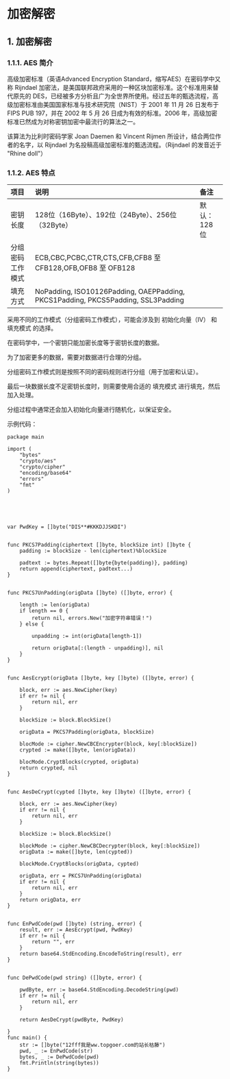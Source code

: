 # 加密解密

## 1. 加密解密 <a id="&#x52A0;&#x5BC6;&#x89E3;&#x5BC6;"></a>

### 1.1.1. AES 简介 <a id="aes-&#x7B80;&#x4ECB;"></a>

高级加密标准（英语Advanced Encryption Standard，缩写AES）在密码学中又称 Rijndael 加密法，是美国联邦政府采用的一种区块加密标准。这个标准用来替代原先的 DES，已经被多方分析且广为全世界所使用。经过五年的甄选流程，高级加密标准由美国国家标准与技术研究院（NIST）于 2001 年 11 月 26 日发布于 FIPS PUB 197，并在 2002 年 5 月 26 日成为有效的标准。2006 年，高级加密标准已然成为对称密钥加密中最流行的算法之一。

该算法为比利时密码学家 Joan Daemen 和 Vincent Rijmen 所设计，结合两位作者的名字，以 Rijndael 为名投稿高级加密标准的甄选流程。（Rijndael 的发音近于 "Rhine doll"）

### 1.1.2. AES 特点 <a id="aes-&#x7279;&#x70B9;"></a>

| 项目 | 说明 | 备注 |
| :--- | :--- | :--- |
| 密钥长度 | 128位（16Byte）、192位（24Byte）、256位（32Byte） | 默认：128位 |
| 分组密码工作模式 | ECB,CBC,PCBC,CTR,CTS,CFB,CFB8 至 CFB128,OFB,OFB8 至 OFB128 |  |
| 填充方式 | NoPadding, ISO10126Padding, OAEPPadding, PKCS1Padding, PKCS5Padding, SSL3Padding |  |

采用不同的工作模式（分组密码工作模式），可能会涉及到 初始化向量（IV） 和 填充模式 的选择。

在密码学中，一个密钥只能加密长度等于密钥长度的数据。

为了加密更多的数据，需要对数据进行合理的分组。

分组密码工作模式则是按照不同的密码规则进行分组（用于加密和认证）。

最后一块数据长度不足密钥长度时，则需要使用合适的 填充模式 进行填充，然后加入处理。

分组过程中通常还会加入初始化向量进行随机化，以保证安全。

示例代码：

```text
package main

import (
    "bytes"
    "crypto/aes"
    "crypto/cipher"
    "encoding/base64"
    "errors"
    "fmt"
)





var PwdKey = []byte("DIS**#KKKDJJSKDI")


func PKCS7Padding(ciphertext []byte, blockSize int) []byte {
    padding := blockSize - len(ciphertext)%blockSize
    
    padtext := bytes.Repeat([]byte{byte(padding)}, padding)
    return append(ciphertext, padtext...)
}


func PKCS7UnPadding(origData []byte) ([]byte, error) {
    
    length := len(origData)
    if length == 0 {
        return nil, errors.New("加密字符串错误！")
    } else {
        
        unpadding := int(origData[length-1])
        
        return origData[:(length - unpadding)], nil
    }
}


func AesEcrypt(origData []byte, key []byte) ([]byte, error) {
    
    block, err := aes.NewCipher(key)
    if err != nil {
        return nil, err
    }
    
    blockSize := block.BlockSize()
    
    origData = PKCS7Padding(origData, blockSize)
    
    blocMode := cipher.NewCBCEncrypter(block, key[:blockSize])
    crypted := make([]byte, len(origData))
    
    blocMode.CryptBlocks(crypted, origData)
    return crypted, nil
}


func AesDeCrypt(cypted []byte, key []byte) ([]byte, error) {
    
    block, err := aes.NewCipher(key)
    if err != nil {
        return nil, err
    }
    
    blockSize := block.BlockSize()
    
    blockMode := cipher.NewCBCDecrypter(block, key[:blockSize])
    origData := make([]byte, len(cypted))
    
    blockMode.CryptBlocks(origData, cypted)
    
    origData, err = PKCS7UnPadding(origData)
    if err != nil {
        return nil, err
    }
    return origData, err
}


func EnPwdCode(pwd []byte) (string, error) {
    result, err := AesEcrypt(pwd, PwdKey)
    if err != nil {
        return "", err
    }
    return base64.StdEncoding.EncodeToString(result), err
}


func DePwdCode(pwd string) ([]byte, error) {
    
    pwdByte, err := base64.StdEncoding.DecodeString(pwd)
    if err != nil {
        return nil, err
    }
    
    return AesDeCrypt(pwdByte, PwdKey)

}
func main() {
    str := []byte("12fff我是ww.topgoer.com的站长枯藤")
    pwd, _ := EnPwdCode(str)
    bytes, _ := DePwdCode(pwd)
    fmt.Println(string(bytes))
}
```

